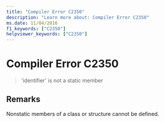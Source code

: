 ```yaml
---
title: "Compiler Error C2350"
description: "Learn more about: Compiler Error C2350"
ms.date: 11/04/2016
f1_keywords: ["C2350"]
helpviewer_keywords: ["C2350"]
---
```

# Compiler Error C2350

> 'identifier' is not a static member

## Remarks

Nonstatic members of a class or structure cannot be defined.
